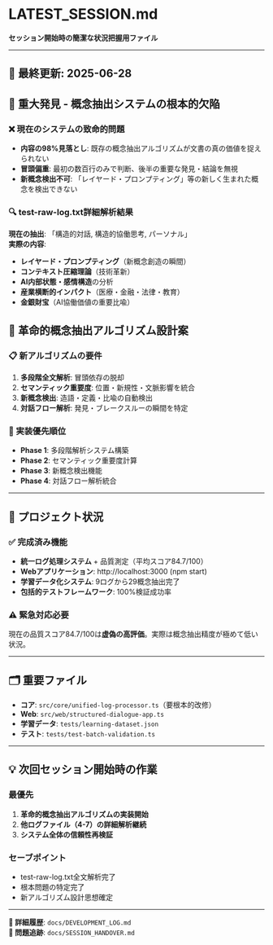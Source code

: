 # LATEST_SESSION.md

**セッション開始時の簡潔な状況把握用ファイル**

---

## 📅 最終更新: 2025-06-28

## 🚨 重大発見 - 概念抽出システムの根本的欠陥

### ❌ 現在のシステムの致命的問題
- **内容の98%見落とし**: 既存の概念抽出アルゴリズムが文書の真の価値を捉えられない
- **冒頭偏重**: 最初の数百行のみで判断、後半の重要な発見・結論を無視
- **新概念検出不可**: 「レイヤード・プロンプティング」等の新しく生まれた概念を検出できない

### 🔍 test-raw-log.txt詳細解析結果
**現在の抽出**: 「構造的対話, 構造的協働思考, パーソナル」  
**実際の内容**: 
- **レイヤード・プロンプティング**（新概念創造の瞬間）
- **コンテキスト圧縮理論**（技術革新）
- **AI内部状態・感情構造**の分析
- **産業横断的インパクト**（医療・金融・法律・教育）
- **金銀財宝**（AI協働価値の重要比喩）

## 🎯 革命的概念抽出アルゴリズム設計案

### 📋 新アルゴリズムの要件
1. **多段階全文解析**: 冒頭依存の脱却
2. **セマンティック重要度**: 位置・新規性・文脈影響を統合
3. **新概念検出**: 造語・定義・比喩の自動検出
4. **対話フロー解析**: 発見・ブレークスルーの瞬間を特定

### 🔧 実装優先順位
- **Phase 1**: 多段階解析システム構築
- **Phase 2**: セマンティック重要度計算
- **Phase 3**: 新概念検出機能
- **Phase 4**: 対話フロー解析統合

---

## 🚀 プロジェクト状況

### ✅ 完成済み機能
- **統一ログ処理システム** + 品質測定（平均スコア84.7/100）
- **Webアプリケーション**: http://localhost:3000 (npm start)
- **学習データ化システム**: 9ログから29概念抽出完了
- **包括的テストフレームワーク**: 100%検証成功率

### ⚠️ 緊急対応必要
現在の品質スコア84.7/100は**虚偽の高評価**。実際は概念抽出精度が極めて低い状況。

---

## 🗂️ 重要ファイル

- **コア**: `src/core/unified-log-processor.ts`（要根本的改修）
- **Web**: `src/web/structured-dialogue-app.ts` 
- **学習データ**: `tests/learning-dataset.json`
- **テスト**: `tests/test-batch-validation.ts`

---

## 💡 次回セッション開始時の作業

### 最優先
1. **革命的概念抽出アルゴリズムの実装開始**
2. **他ログファイル（4-7）の詳細解析継続**
3. **システム全体の信頼性再検証**

### セーブポイント
- test-raw-log.txt全文解析完了
- 根本問題の特定完了
- 新アルゴリズム設計思想確定

---

**🔄 詳細履歴**: `docs/DEVELOPMENT_LOG.md`  
**🚨 問題追跡**: `docs/SESSION_HANDOVER.md`